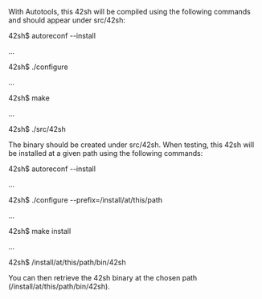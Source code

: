 With Autotools, this 42sh will be compiled using the following commands and should appear under src/42sh:

42sh$ autoreconf --install

...

42sh$ ./configure

...

42sh$ make

...

42sh$ ./src/42sh

The binary should be created under src/42sh. When testing, this 42sh will be installed at a given path using the following commands:

42sh$ autoreconf --install

...

42sh$ ./configure --prefix=/install/at/this/path

...

42sh$ make install

...

42sh$ /install/at/this/path/bin/42sh

You can then retrieve the 42sh binary at the chosen path (/install/at/this/path/bin/42sh).
